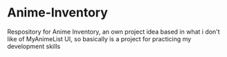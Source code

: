 # Anime-Inventory
 Respository for Anime Inventory, an own project idea based in what i don't like of MyAnimeList UI, so basically is a project for practicing my development skills
